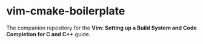# vim-cmake-boilerplate

The companion repository for the **Vim: Setting up a Build System and Code Completion for C and C++** guide.
